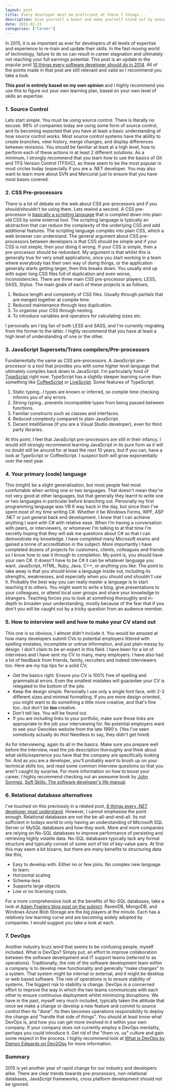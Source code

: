 ```yaml
---
layout: post
title: Every developer must be proficient at these 7 things...
description: Give yourself a boost and make yourself stand out by ensuring that you've got these developer fundamentals covered.
date: 2015-02-21
categories: ["Career"]
---
```


In 2015, it is as important as ever for developers of all levels of expertise and experience to re-train and update their skills. In the fast moving world of technology, failure to do so can result in career stagnation and ultimately not reaching your full earnings potential. This post is an update to the popular post [10 things every software developer should do in 2014](/career/10-things-every-software-developer-should-do-in-2014/). All of the points made in that post are still relevant and valid so I recommend you take a look.

**This post is entirely based on my own opinion** and I highly recommend you use this to figure out your own learning plan, based on your own level of skills an expertise.

### 1. Source Control

Lets start simple. You must be using source control. There is literally no excuse. 99% of companies today are using some form of source control, and its becoming expected that you have at least a basic understanding of how source control works. Most source control systems have the ability to create branches, view history, merge changes, and display differences between revisions. You should be familiar at least at a high level, how to perform each of these actions in at least 2 different solutions. As a minimum, I strongly recommend that you learn how to use the basics of Git and TFS Version Control (TFSVC), as these seem to be the most popular in most circles today (especially if you are a .NET developer. You may also want to learn more about SVN and Mercurial just to ensure that you have most bases covered.

### 2. CSS Pre-processors

There is a lot of debate on the web about CSS pre-processors and if you should/shouldn't be using them. Lets rewind a second. A CSS pre-processor is [basically a scripting language](https://drupalize.me/videos/what-css-preprocessor?p=1175) that is complied down into plain old CSS by some external tool. The scripting language is typically an abstraction that can reduce the complexity of the underlying CSS and add additional features. The scripting language compiles into plain CSS, which a web browser can understand. The general argument about CSS pre-processors between developers is that CSS should be simple and if your CSS is not simple, then your doing it wrong. If your CSS is simple, then a pre-processor should be redundant. My argument is that whilst this is generally true for very small applications, once you start working in a team where everybody has their own way of doing things, or the application generally starts getting larger, then this breaks down. You usually end up with super long CSS files full of duplication and even worse, inconsistencies. There are three main CSS pre-processor players; LESS, SASS, Stylus. The main goals of each of these projects is as follows;

1.  Reduce length and complexity of CSS files. Usually through partials that are merged together at compile time.
2.  Reduced maintenance through less duplication.
3.  To organise your CSS through nesting.
4.  To introduce variables and operators for calculating sizes etc.

I personally am I big fan of both LESS and SASS, and I'm currently migrating from the former to the latter. I highly recommend that you have at least a high level of understanding of one or the other.

### 3. JavaScript Supersets/Trans compilers/Pre-processors

Fundamentally the same as CSS pre-processors. A JavaScript pre-processor is a tool that provides you with some higher level language that ultimately compiles back down to JavaScript. I'm particularly fond of [TypeScript](http://www.typescriptlang.org/ 'TypeScript') right now. TypeScript has a slightly steeper learning curve than something like [CoffeeScript](http://coffeescript.org/ 'CoffeeScript') or [LiveScript](http://livescript.net/ 'LiveScript'). Some features of TypeScript;

1.  Static typing...l types are known or inferred, so compile time checking informs you of any errors.
2.  Strong typing...prevents incompatible types from being passed between functions.
3.  Familiar constructs such as classes and interfaces.
4.  Reduced complexity compared to plain JavaScript.
5.  Decent IntelliSense (if you are a Visual Studio developer), even for third party libraries.

At this point, I feel that JavaScript pre-processors are still in their infancy. I would still strongly recommend learning JavaScript in its pure form as it will no doubt still be around for at least the next 10 years, but if you can, have a look at TypeScript or CoffeeScript. I suspect both will grow exponentially over the next year.

### 4. Your primary (code) language

This (might) be a slight generalisation, but most people feel most comfortable when writing one or two languages. That doesn't mean they're not very good at other languages, but that generally they learnt to write one or two languages in particular before branching out. Personally my first programming language was VB 6 way back in the day, but since then I've spent most of my time writing C#. Whether it be Windows Forms, WPF, ASP .NET or just general back end development. I know that I can achieve anything I want with C# with relative ease. When I'm having a conversation with peers, or interviewers, or whomever I'm talking to at that time I'm secretly hoping that they will ask me questions about C# so that I can demonstrate my knowledge. I have completed many Microsoft exams and gained a tonne of accreditation in the subject. More importantly I have completed dozens of projects for customers, clients, colleagues and friends so I know how to see it through to completion. My point is, you should have your own C#. It doesn't have to be C# it can be whatever language you want. JavaScript, HTML, Ruby, Java, C++, or anything you like. The point to take away is that you should know a language inside out, including its strengths, weaknesses, and especially when you _should and shouldn't_ use it. Probably the best way you can really master a language is to start teaching it to others. You might want to write a blog, give presentations to your colleagues, or attend local user groups and share your knowledge to strangers. Teaching forces you to look at something thoroughly and in-depth to broaden your understanding, mostly because of the fear that if you don't you will be caught out by a tricky question from an audience member.

### 5. How to interview well and how to make your CV stand out

This one is so obvious, I almost didn't include it. You would be amazed at how many developers submit CVs to potential employers littered with spelling mistakes, incomplete or untrue information, and just plain messy by design. I don't claim to be an expert in this field. I have been for a lot of interviews and I have sent my CV to many, many employers. I have also had a lot of feedback from friends, family, recruiters and indeed interviewers too. Here are my top tips for a solid CV;

* Get the basics right. Ensure you CV is 100% free of spelling and grammatical errors. Even the smallest mistakes will guarantee your CV is relegated to the bottom of the pile.
* Keep the design simple. Personally I use only a single font face, with 2-3 different sizes and minimal formatting. If you are more design oriented, you might want to do something a little more creative, and that's fine too...but don't be **too** creative.
* Don't tell lies. You will be found out.
* If you are including links to your portfolio, make sure those links are appropriate to the job your interviewing for. No potential employers want to see your Geocities website from the late 1990's. (Yes I've seen somebody actually do this! Needless to say, they didn't get hired)

As for interviewing, again its all in the basics. Make sure you prepare well before the interview, read the job description thoroughly and think about what skills/experience you have that the company are specifically looking for. And as you are a developer, you'll probably want to brush up on your technical skills too, and read some common interview questions so that you aren't caught by surprise. For more information on how to boost your career, I highly recommend checking out an awesome book by [John Sonmez](http://simpleprogrammer.com), [Soft Skills: The software developer's life manual](http://www.amazon.co.uk/gp/product/1617292397/ref=as_li_qf_sp_asin_il_tl?ie=UTF8&camp=1634&creative=6738&creativeASIN=1617292397&linkCode=as2&tag=jprecom-21&linkId=KAKXXF5Y5DXRMOLQ).

### 6. Relational database alternatives

I've touched on this previously in a related post, [8 things every .NET developer must understand](/career/8-things-every-net-developer-must-understand/). However, I cannot emphasise the point enough. Relational databases are not the be-all-and-end-all. Its not sufficient in todays world to only having an understanding of Microsoft SQL Server or MySQL databases and how they work. More and more companies are relying on No-SQL databases to improve performance of persisting and retrieving highly volatile data. No-SQL databases typically lack any formal structure and typically consist of some sort of list of key-value pairs. At first this may seem a bit bizarre, but there are many benefits to structuring data like this;

* Easy to develop with. Either no or few joins. No complex new language to learn.
* Horizontal scaling
* Schema-less
* Supports large objects
* Low or no licensing costs.

For a more comprehensive look at the benefits of No-SQL databases, take a look at [Adam Fowlers blog post on the subject](https://adamfowlerml.wordpress.com/2013/01/04/why-use-a-nosql-database-and-why-not/). RavenDB, MongoDB, and Windows Azure Blob Storage are the big players at the minute. Each has a relatively low learning curve and are becoming widely adopted by companies. I would suggest you take a look at each.

### 7. DevOps

Another industry buzz word that seems to be confusing people, myself included. What is DevOps? Simply put, an effort to improve collaboration between the software development and IT support teams (referred to as operations). Traditionally, the role of the software development team within a company is to develop new functionality and generally "make changes" to a system. That system might be internal or external, and it might be desktop or web based software. The role of operations is to ensure stability of systems. The biggest risk to stability is change. DevOps is a concerned effort to improve the way in which the two teams communicate with each other to ensure continuous deployment whilst minimizing disruptions. We have in the past, myself very much included, typically taken the attitude that once we make a change or develop a new feature and commit to source control then its "done". Its then becomes operations responsibility to deploy the change and "handle that side of things". You should at least know what DevOps is, and how you can get more involved in it within your own company. If your company does not currently employ a DevOps mentality, perhaps you could introduce it. Get rid of the "them vs. us" culture and gain some respect in the process. I highly recommend look at [What is DevOps by Damon Edwards on Dev2Ops](http://dev2ops.org/2010/02/what-is-devops/) for more information.

### Summary

2015 is yet another year of rapid change for our industry and developers alike. There are clear trends towards pre-processors, non-relational databases, JavaScript frameworks, cross platform development should not be ignored.
